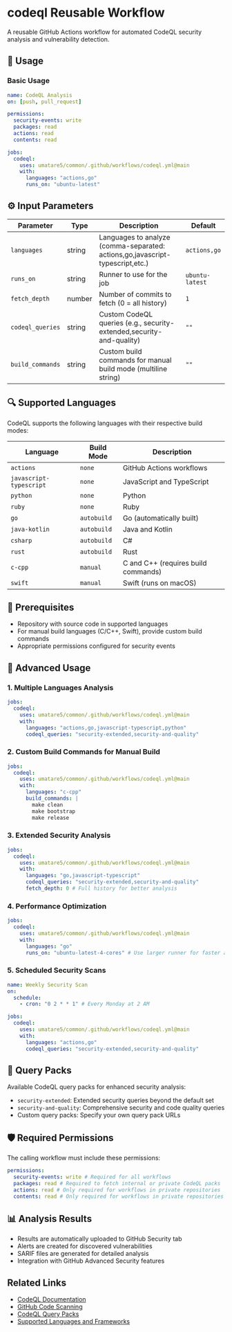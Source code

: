 # codeql Reusable Workflow

A reusable GitHub Actions workflow for automated CodeQL security analysis and vulnerability detection.

## 🚀 Usage

### Basic Usage

```yaml
name: CodeQL Analysis
on: [push, pull_request]

permissions:
  security-events: write
  packages: read
  actions: read
  contents: read

jobs:
  codeql:
    uses: umatare5/common/.github/workflows/codeql.yml@main
    with:
      languages: "actions,go"
      runs_on: "ubuntu-latest"
```

## ⚙️ Input Parameters

| Parameter        | Type   | Description                                                                   | Default         |
| ---------------- | ------ | ----------------------------------------------------------------------------- | --------------- |
| `languages`      | string | Languages to analyze (comma-separated: actions,go,javascript-typescript,etc.) | `actions,go`    |
| `runs_on`        | string | Runner to use for the job                                                     | `ubuntu-latest` |
| `fetch_depth`    | number | Number of commits to fetch (0 = all history)                                  | `1`             |
| `codeql_queries` | string | Custom CodeQL queries (e.g., security-extended,security-and-quality)          | `""`            |
| `build_commands` | string | Custom build commands for manual build mode (multiline string)                | `""`            |

## 🔍 Supported Languages

CodeQL supports the following languages with their respective build modes:

| Language                | Build Mode  | Description                         |
| ----------------------- | ----------- | ----------------------------------- |
| `actions`               | `none`      | GitHub Actions workflows            |
| `javascript-typescript` | `none`      | JavaScript and TypeScript           |
| `python`                | `none`      | Python                              |
| `ruby`                  | `none`      | Ruby                                |
| `go`                    | `autobuild` | Go (automatically built)            |
| `java-kotlin`           | `autobuild` | Java and Kotlin                     |
| `csharp`                | `autobuild` | C#                                  |
| `rust`                  | `autobuild` | Rust                                |
| `c-cpp`                 | `manual`    | C and C++ (requires build commands) |
| `swift`                 | `manual`    | Swift (runs on macOS)               |

## 📝 Prerequisites

- Repository with source code in supported languages
- For manual build languages (C/C++, Swift), provide custom build commands
- Appropriate permissions configured for security events

## 📖 Advanced Usage

### 1. Multiple Languages Analysis

```yaml
jobs:
  codeql:
    uses: umatare5/common/.github/workflows/codeql.yml@main
    with:
      languages: "actions,go,javascript-typescript,python"
      codeql_queries: "security-extended,security-and-quality"
```

### 2. Custom Build Commands for Manual Build

```yaml
jobs:
  codeql:
    uses: umatare5/common/.github/workflows/codeql.yml@main
    with:
      languages: "c-cpp"
      build_commands: |
        make clean
        make bootstrap
        make release
```

### 3. Extended Security Analysis

```yaml
jobs:
  codeql:
    uses: umatare5/common/.github/workflows/codeql.yml@main
    with:
      languages: "go,javascript-typescript"
      codeql_queries: "security-extended,security-and-quality"
      fetch_depth: 0 # Full history for better analysis
```

### 4. Performance Optimization

```yaml
jobs:
  codeql:
    uses: umatare5/common/.github/workflows/codeql.yml@main
    with:
      languages: "go"
      runs_on: "ubuntu-latest-4-cores" # Use larger runner for faster analysis
```

### 5. Scheduled Security Scans

```yaml
name: Weekly Security Scan
on:
  schedule:
    - cron: "0 2 * * 1" # Every Monday at 2 AM

jobs:
  codeql:
    uses: umatare5/common/.github/workflows/codeql.yml@main
    with:
      languages: "actions,go"
      codeql_queries: "security-extended,security-and-quality"
```

## 🔧 Query Packs

Available CodeQL query packs for enhanced security analysis:

- `security-extended`: Extended security queries beyond the default set
- `security-and-quality`: Comprehensive security and code quality queries
- Custom query packs: Specify your own query pack URLs

## 🛡️ Required Permissions

The calling workflow must include these permissions:

```yaml
permissions:
  security-events: write # Required for all workflows
  packages: read # Required to fetch internal or private CodeQL packs
  actions: read # Only required for workflows in private repositories
  contents: read # Only required for workflows in private repositories
```

## 📊 Analysis Results

- Results are automatically uploaded to GitHub Security tab
- Alerts are created for discovered vulnerabilities
- SARIF files are generated for detailed analysis
- Integration with GitHub Advanced Security features

## Related Links

- [CodeQL Documentation](https://codeql.github.com/docs/)
- [GitHub Code Scanning](https://docs.github.com/en/code-security/code-scanning)
- [CodeQL Query Packs](https://docs.github.com/en/code-security/code-scanning/automatically-scanning-your-code-for-vulnerabilities-and-errors/configuring-code-scanning#using-queries-in-ql-packs)
- [Supported Languages and Frameworks](https://codeql.github.com/docs/codeql-overview/supported-languages-and-frameworks/)
